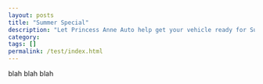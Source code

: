 ```yaml
---
layout: posts
title: "Summer Special"
description: "Let Princess Anne Auto help get your vehicle ready for Summer! Check out our special pricing."
category: 
tags: []
permalink: /test/index.html
---
```

blah blah blah